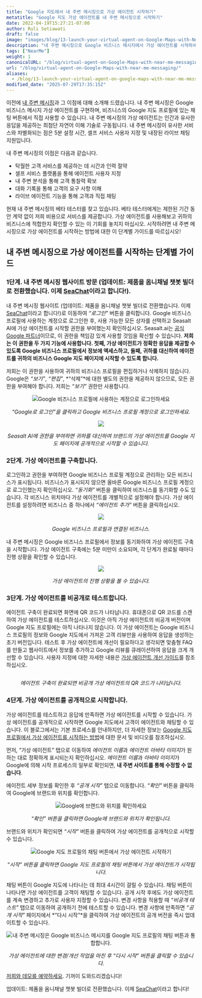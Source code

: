 ```yaml
---
title: "Google 지도에서 내 주변 메시징으로 가상 에이전트 시작하기"
metatitle: "Google 지도 가상 에이전트를 내 주변 메시징으로 시작하기"
date: 2022-04-19T15:27:21-07:00
author: Ruli Setiawati
draft: false
image: "images/blog/13-launch-your-virtual-agent-on-Google-Maps-with-Near-Me-Messaging/thumbnail.png"
description: "내 주변 메시징으로 Google 비즈니스 메시지에서 가상 에이전트를 시작하세요."
tags: ["NearMe"]
weight: 1 
canonicalURL: "/blog/virtual-agent-on-Google-Maps-with-near-me-messaging/"
url: "/blog/virtual-agent-on-Google-Maps-with-near-me-messaging/"
aliases:
  - /blog/13-launch-your-virtual-agent-on-google-maps-with-near-me-messaging/
modified_date: "2025-07-29T17:35:15Z"
---
```


이전에 [내 주변 메시징](https://seasalt.ai/blog/12-near-me-messaging-google-business-messages/)과 그 이점에 대해 소개해 드렸습니다. 내 주변 메시징은 Google 비즈니스 메시지 가상 에이전트를 구현하며, 비즈니스의 Google 지도 프로필에 있는 채팅 버튼에서 직접 사용할 수 있습니다. 내 주변 메시징의 가상 에이전트는 인간과 유사한 응답을 제공하는 최첨단 자연어 이해 기술로 구동됩니다. 내 주변 메시징이 유사한 서비스와 차별화되는 점은 5분 설정 시간, 셀프 서비스 사용자 지정 및 내장된 라이브 채팅 지원입니다.

내 주변 메시징의 이점은 다음과 같습니다.
- 탁월한 고객 서비스를 제공하는 데 시간과 인력 절약
- 셀프 서비스 플랫폼을 통해 에이전트 사용자 지정
- 내 주변 분석을 통해 고객 통찰력 확보
- 대화 기록을 통해 고객의 요구 사항 이해
- 라이브 에이전트 기능을 통해 고객과 직접 채팅

현재 내 주변 메시징의 베타 테스터를 찾고 있습니다. 베타 테스터에게는 제한된 기간 동안 계약 없이 저희 비용으로 서비스를 제공합니다. 가상 에이전트를 사용해보고 귀하의 비즈니스에 적합한지 확인할 수 있는 이 기회를 놓치지 마십시오. 시작하려면 내 주변 메시징으로 가상 에이전트를 시작하는 방법에 대한 이 단계별 가이드를 따르십시오!


## 내 주변 메시징으로 가상 에이전트를 시작하는 단계별 가이드

### 1단계. 내 주변 메시징 웹사이트 방문 (업데이트: 제품을 옴니채널 챗봇 빌더로 전환했습니다. 이제 [SeaChat](https://chat.seasalt.ai/?utm_source=blog)이라고 합니다!).

내 주변 메시징 웹사이트 (업데이트: 제품을 옴니채널 챗봇 빌더로 전환했습니다. 이제 [SeaChat](https://chat.seasalt.ai/?utm_source=blog)이라고 합니다!)로 이동하여 *“로그인”* 버튼을 클릭합니다. Google 비즈니스 프로필에 사용하는 계정으로 로그인한 후, 사용 가능한 모든 상자를 선택하고 Seasalt AI에 가상 에이전트를 시작할 권한을 부여했는지 확인하십시오. Seasalt.ai는 [공식 Google 파트너](https://developers.google.com/business-communications/business-messages/partners)이므로, 이 권한을 책임감 있게 사용할 것임을 확신할 수 있습니다. **저희는 이 권한을 두 가지 기능에 사용합니다. 첫째, 가상 에이전트가 정확한 응답을 제공할 수 있도록 Google 비즈니스 프로필에서 정보에 액세스하고, 둘째, 귀하를 대신하여 에이전트를 귀하의 비즈니스 Google 지도 페이지에 시작할 수 있도록 합니다.**

저희는 이 권한을 사용하여 귀하의 비즈니스 프로필을 편집하거나 삭제하지 않습니다. Google은 *“보기”*, *“편집”*, *“삭제”*에 대한 별도의 권한을 제공하지 않으므로, 모든 권한을 부여해야 합니다. 저희는 *“보기”* 권한만 사용합니다.

<center>
<img src="/images/blog/13-launch-your-virtual-agent-on-Google-Maps-with-Near-Me-Messaging/2-sign-in.png" alt="Google 비즈니스 프로필에 사용하는 계정으로 로그인하세요"/>

*“Google로 로그인”을 클릭하고 Google 비즈니스 프로필 계정으로 로그인하세요.*
</center>

<center>
<img src="/images/blog/13-launch-your-virtual-agent-on-Google-Maps-with-Near-Me-Messaging/3-permissions.png"/>

*Seasalt AI에 권한을 부여하면 귀하를 대신하여 브랜드의 가상 에이전트를 Google 지도 페이지에 공개적으로 시작할 수 있습니다.*
</center>


### 2단계. 가상 에이전트를 구축합니다.

로그인하고 권한을 부여하면 Google 비즈니스 프로필 계정으로 관리하는 모든 비즈니스가 표시됩니다. 비즈니스가 표시되지 않으면 올바른 Google 비즈니스 프로필 계정으로 로그인했는지 확인하십시오. *“동기화”* 버튼을 클릭하여 비즈니스를 동기화할 수도 있습니다. 각 비즈니스 위치마다 가상 에이전트를 개별적으로 설정해야 합니다. 가상 에이전트를 설정하려면 비즈니스 중 하나에서 *“에이전트 추가”* 버튼을 클릭하십시오.

<center>
<img src="/images/blog/13-launch-your-virtual-agent-on-Google-Maps-with-Near-Me-Messaging/4-business-locations.png"/>

*Google 비즈니스 프로필과 연결된 비즈니스.*
</center>

내 주변 메시징은 Google 비즈니스 프로필에서 정보를 동기화하여 가상 에이전트 구축을 시작합니다. 가상 에이전트 구축에는 5분 미만이 소요되며, 각 단계가 완료될 때마다 진행 상황을 확인할 수 있습니다.


<center>
<img src="/images/blog/13-launch-your-virtual-agent-on-Google-Maps-with-Near-Me-Messaging/5-virtual-agent-building.png"/>

*가상 에이전트의 진행 상황을 볼 수 있습니다.*
</center>

### 3단계. 가상 에이전트를 비공개로 테스트합니다.

에이전트 구축이 완료되면 화면에 QR 코드가 나타납니다. 휴대폰으로 QR 코드를 스캔하여 가상 에이전트를 테스트하십시오. 이것은 아직 가상 에이전트의 비공개 버전이며 Google 지도 프로필에는 아직 나타나지 않습니다. 이 가상 에이전트는 Google 비즈니스 프로필의 정보와 Google 지도에서 가져온 고객 리뷰만을 사용하여 응답을 생성하는 초기 버전입니다. 테스트 후 가상 에이전트에 개선이 필요하다고 생각되면 맞춤형 FAQ를 만들고 웹사이트에서 정보를 추가하고 Google 리뷰를 큐레이션하여 응답을 크게 개선할 수 있습니다. 사용자 지정에 대한 자세한 내용은 [가상 에이전트 개선 가이드](https://wiki.seasalt.ai/nearme/maintain_agent/improve_agent/)를 참조하십시오.

<center>
<img src="/images/blog/13-launch-your-virtual-agent-on-Google-Maps-with-Near-Me-Messaging/6-agent-built.png" alt=""/>

*에이전트 구축이 완료되면 비공개 가상 에이전트의 QR 코드가 나타납니다.*
</center>

### 4단계. 가상 에이전트를 공개적으로 시작합니다.


가상 에이전트를 테스트하고 응답에 만족하면 가상 에이전트를 시작할 수 있습니다. 가상 에이전트를 공개적으로 시작하면 Google 지도에서 고객이 에이전트와 채팅할 수 있습니다. 이 블로그에서는 기본 프로세스를 안내하지만, 더 자세한 정보는 [Google 지도 프로필에서 가상 에이전트를 시작하는 방법](https://wiki.seasalt.ai/nearme/setup/03-publish_agent/)에 대한 문서 및 비디오를 참조하십시오.

먼저, “가상 에이전트” 탭으로 이동하여 *에이전트 이름*과 *에이전트 아바타 이미지*가 원하는 대로 정확하게 표시되는지 확인하십시오. *에이전트 이름*과 *아바타 이미지*가 Google에 의해 시작 프로세스의 일부로 확인되면, **내 주변 사이트를 통해 수정할 수 없습니다**.

에이전트 세부 정보를 확인한 후 *“공개 시작”* 탭으로 이동합니다. *“확인”* 버튼을 클릭하여 Google에 브랜드와 위치를 확인합니다.

<center>
<img src="/images/blog/13-launch-your-virtual-agent-on-Google-Maps-with-Near-Me-Messaging/7-verification.png" alt="Google에 브랜드와 위치를 확인하세요"/>

*“확인” 버튼을 클릭하면 Google에 브랜드와 위치가 확인됩니다.*
</center>

브랜드와 위치가 확인되면 *“시작”* 버튼을 클릭하여 가상 에이전트를 공개적으로 시작할 수 있습니다.

<center>
<img src="/images/blog/13-launch-your-virtual-agent-on-Google-Maps-with-Near-Me-Messaging/8-launch.png" alt="Google 지도 프로필의 채팅 버튼에서 가상 에이전트 시작하기"/>

*“시작” 버튼을 클릭하면 Google 지도 프로필의 채팅 버튼에서 가상 에이전트가 시작됩니다.*
</center>

채팅 버튼이 Google 지도에 나타나는 데 최대 4시간이 걸릴 수 있습니다. 채팅 버튼이 나타나면 가상 에이전트를 고객이 채팅할 수 있습니다. 공개 시작 후에도 가상 에이전트를 계속 변경하고 추가로 사용자 지정할 수 있습니다. 변경 사항을 적용할 때 *“비공개 테스트”* 탭으로 이동하여 공개하기 전에 테스트할 수 있습니다. 변경 사항에 만족하면 *“공개 시작”* 페이지에서 *“다시 시작”*을 클릭하여 가상 에이전트의 공개 버전을 즉시 업데이트할 수 있습니다.

<center>
<img src="/images/blog/13-launch-your-virtual-agent-on-Google-Maps-with-Near-Me-Messaging/9-relaunch.png" alt="내 주변 메시징은 Google 비즈니스 메시지를 Google 지도 프로필의 채팅 버튼과 통합합니다."/>

*가상 에이전트에 대한 변경/개선 작업을 마친 후 “다시 시작” 버튼을 클릭할 수 있습니다.*
</center>

[저희와 데모를 예약하세요](https://meetings.hubspot.com/seasalt-ai/seasalt-meeting). 기꺼이 도와드리겠습니다!

업데이트: 제품을 옴니채널 챗봇 빌더로 전환했습니다. 이제 [SeaChat](https://chat.seasalt.ai/?utm_source=blog)이라고 합니다!


